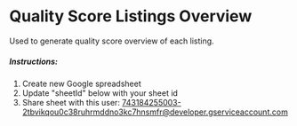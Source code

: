# Quality Score Listings Overview
Used to generate quality score overview of each listing.

##### Instructions:
1. Create new Google spreadsheet
2. Update "sheetId" below with your sheet id
3. Share sheet with this user: 743184255003-2tbvikqou0c38ruhrmddno3kc7hnsmfr@developer.gserviceaccount.com
